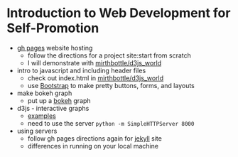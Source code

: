 # Introduction to Web Development for Self-Promotion

- [gh pages](https://pages.github.com/) website hosting
  - follow the directions for a project site:start from scratch
  - I will demonstrate with [mirthbottle/d3js_world](https://github.com/mirthbottle/d3js_world)
- intro to javascript and including header files
  - check out index.html in [mirthbottle/d3js_world](https://github.com/mirthbottle/d3js_world)
  - use [Bootstrap](http://getbootstrap.com/) to make pretty buttons, forms, and layouts
- make bokeh graph
  - put up a [bokeh](http://bokeh.pydata.org/en/latest/) graph
- d3js - interactive graphs
  - [examples](https://github.com/mbostock/d3/wiki/Gallery)
  - need to use the server
      `python -m SimpleHTTPServer 8000`
- using servers
  - follow gh pages directions again for [jekyll](https://jekyllrb.com/) site
  - differences in running on your local machine
